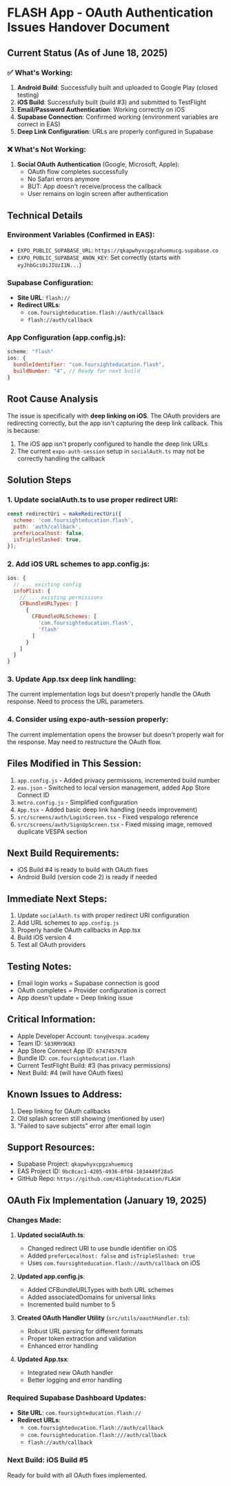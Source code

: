 # FLASH App - OAuth Authentication Issues Handover Document

## Current Status (As of June 18, 2025)

### ✅ What's Working:
1. **Android Build**: Successfully built and uploaded to Google Play (closed testing)
2. **iOS Build**: Successfully built (build #3) and submitted to TestFlight
3. **Email/Password Authentication**: Working correctly on iOS
4. **Supabase Connection**: Confirmed working (environment variables are correct in EAS)
5. **Deep Link Configuration**: URLs are properly configured in Supabase

### ❌ What's Not Working:
1. **Social OAuth Authentication** (Google, Microsoft, Apple):
   - OAuth flow completes successfully
   - No Safari errors anymore
   - BUT: App doesn't receive/process the callback
   - User remains on login screen after authentication

## Technical Details

### Environment Variables (Confirmed in EAS):
- `EXPO_PUBLIC_SUPABASE_URL`: `https://qkapwhyxcpgzahuemucg.supabase.co`
- `EXPO_PUBLIC_SUPABASE_ANON_KEY`: Set correctly (starts with `eyJhbGciOiJIUzI1N...`)

### Supabase Configuration:
- **Site URL**: `flash://`
- **Redirect URLs**:
  - `com.foursighteducation.flash://auth/callback`
  - `flash://auth/callback`

### App Configuration (app.config.js):
```javascript
scheme: "flash"
ios: {
  bundleIdentifier: "com.foursighteducation.flash",
  buildNumber: "4", // Ready for next build
}
```

## Root Cause Analysis

The issue is specifically with **deep linking on iOS**. The OAuth providers are redirecting correctly, but the app isn't capturing the deep link callback. This is because:

1. The iOS app isn't properly configured to handle the deep link URLs
2. The current `expo-auth-session` setup in `socialAuth.ts` may not be correctly handling the callback

## Solution Steps

### 1. Update socialAuth.ts to use proper redirect URI:
```javascript
const redirectUri = makeRedirectUri({
  scheme: 'com.foursighteducation.flash',
  path: 'auth/callback',
  preferLocalhost: false,
  isTripleSlashed: true,
});
```

### 2. Add iOS URL schemes to app.config.js:
```javascript
ios: {
  // ... existing config
  infoPlist: {
    // ... existing permissions
    CFBundleURLTypes: [
      {
        CFBundleURLSchemes: [
          'com.foursighteducation.flash',
          'flash'
        ]
      }
    ]
  }
}
```

### 3. Update App.tsx deep link handling:
The current implementation logs but doesn't properly handle the OAuth response. Need to process the URL parameters.

### 4. Consider using expo-auth-session properly:
The current implementation opens the browser but doesn't properly wait for the response. May need to restructure the OAuth flow.

## Files Modified in This Session:
1. `app.config.js` - Added privacy permissions, incremented build number
2. `eas.json` - Switched to local version management, added App Store Connect ID
3. `metro.config.js` - Simplified configuration
4. `App.tsx` - Added basic deep link handling (needs improvement)
5. `src/screens/auth/LoginScreen.tsx` - Fixed vespalogo reference
6. `src/screens/auth/SignUpScreen.tsx` - Fixed missing image, removed duplicate VESPA section

## Next Build Requirements:
- iOS Build #4 is ready to build with OAuth fixes
- Android Build (version code 2) is ready if needed

## Immediate Next Steps:
1. Update `socialAuth.ts` with proper redirect URI configuration
2. Add URL schemes to `app.config.js`
3. Properly handle OAuth callbacks in App.tsx
4. Build iOS version 4
5. Test all OAuth providers

## Testing Notes:
- Email login works = Supabase connection is good
- OAuth completes = Provider configuration is correct
- App doesn't update = Deep linking issue

## Critical Information:
- Apple Developer Account: `tony@vespa.academy`
- Team ID: `583RMY9GN3`
- App Store Connect App ID: `6747457678`
- Bundle ID: `com.foursighteducation.flash`
- Current TestFlight Build: #3 (has privacy permissions)
- Next Build: #4 (will have OAuth fixes)

## Known Issues to Address:
1. Deep linking for OAuth callbacks
2. Old splash screen still showing (mentioned by user)
3. "Failed to save subjects" error after email login

## Support Resources:
- Supabase Project: `qkapwhyxcpgzahuemucg`
- EAS Project ID: `9bc8cac1-4205-4936-8f04-1834449f28a5`
- GitHub Repo: `https://github.com/4Sighteducation/FLASH`

## OAuth Fix Implementation (January 19, 2025)

### Changes Made:
1. **Updated socialAuth.ts**:
   - Changed redirect URI to use bundle identifier on iOS
   - Added `preferLocalhost: false` and `isTripleSlashed: true`
   - Uses `com.foursighteducation.flash://auth/callback` on iOS

2. **Updated app.config.js**:
   - Added CFBundleURLTypes with both URL schemes
   - Added associatedDomains for universal links
   - Incremented build number to 5

3. **Created OAuth Handler Utility** (`src/utils/oauthHandler.ts`):
   - Robust URL parsing for different formats
   - Proper token extraction and validation
   - Enhanced error handling

4. **Updated App.tsx**:
   - Integrated new OAuth handler
   - Better logging and error handling

### Required Supabase Dashboard Updates:
- **Site URL**: `com.foursighteducation.flash://`
- **Redirect URLs**: 
  - `com.foursighteducation.flash://auth/callback`
  - `com.foursighteducation.flash:///auth/callback`
  - `flash://auth/callback`

### Next Build: iOS Build #5
Ready for build with all OAuth fixes implemented. 